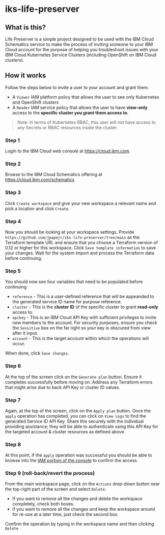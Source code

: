 # iks-life-preserver

## What is this?
Life Preserver is a simple project designed to be used with the 
IBM Cloud Schematics service to make the process of inviting 
someone to your IBM Cloud account for the purpose of helping you 
troubleshoot issues with your IBM Cloud Kubernetes Service Clusters
 (including OpenShift on IBM Cloud clusters).

## How it works
Follow the steps below to invite a user to your account and grant them: 

* A `Viewer` IAM platform policy that allows the user to see only Kubernetes and OpenShift clusters
* A `Reader` IAM service policy that allows the user to have **view-only** access to the **specific cluster you grant them access to**. 

> Note: In terms of Kubernetes RBAC, this user will not have access to any Secrets or RBAC resources inside the cluster.


### Step 1

 Login to the IBM Cloud web console at https://cloud.ibm.com.

### Step 2 

Browse to the IBM Cloud Schematics offering at https://cloud.ibm.com/schematics

### Step 3

Click `Create workspace` and give your new workspace a relevant name and pick a location and click `Create`. 

### Step 4

Now you should be looking at your workspace settings. Provide `https://github.com/jpapejr/iks-life-preserver/tree/main` as the Terraform template URL and ensure that you choose a Terraform version of 0.12 or higher for this workspace. Click `Save template information` to save your changes. Wait for the system import and process the Terraform data before continuing.

### Step 5

You should now see four variables that need to be populated before continuing:

* `reference` - This is a user-defined reference that will be appeanded to the generated service ID name for purpose reference.
* `cluster` - This is the **cluster ID** of the specific cluster to grant **read-only** access to.
* `apikey` - This is an IBM Cloud API Key with sufficient privileges to invite new members to the account. For security purposes, ensure you check the `Sensitive` box on the far right so your key is obscured from view after it input.
* `account` - This is the target account within which the operations will occur. 

When done, click `Save changes`.

### Step 6

At the top of the screen click on the `Generate plan` button. Ensure it completes successfully before moving on. Address any Terraform errors that might arise due to back API Key or cluster ID values. 

### Step 7

Again, at the top of the screen, click on the `Apply plan` button. Once the `apply` operation has completed, you can click on `View Logs` to find the generated Service ID API Key. Share this securely with the individual providing assistance; they will be able to authenticate using this API Key for the targeted account & cluster resources as defined above. 

### Step 8

At this point, if the `apply` operation was successful you should be able to browse into the [IAM portion of the console](https://cloud.ibm.com/iam/users) to confirm the access. 



### Step 9 (roll-back/revert the process)

From the main workspace page, click on the `Actions` drop-down button near the top-right part of the screen and select `Delete`:

* If you want to remove all the changes and delete the workspace completely, check both boxes.
* If you want to remove all the changes and keep the workspace around for re-use at a later time, just check the second box. 

Confirm the operation by typing in the workspace name and then clicking `Delete`
